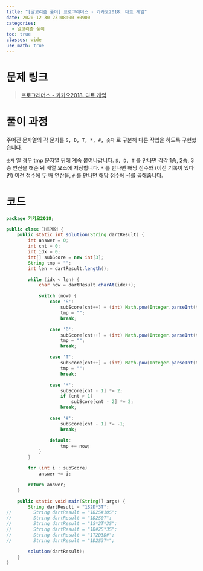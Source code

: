 ```yaml
---
title: "[알고리즘 풀이] 프로그래머스 - 카카오2018. 다트 게임"
date: 2020-12-30 23:08:00 +0900
categories:
  - 알고리즘 풀이
toc: true
classes: wide
use_math: true
---
```


# 문제 링크

> [프로그래머스 - 카카오2018. 다트 게임](https://programmers.co.kr/learn/courses/30/lessons/17682)

# 풀이 과정

주어진 문자열의 각 문자를 `S, D, T, *, #, 숫자` 로 구분해 다른 작업을 하도록 구현했습니다.

`숫자` 일 경우 tmp 문자열 뒤에 계속 붙여나갑니다. `S, D, T` 를 만나면 각각 1승, 2승, 3승 연산을 해준 뒤 배열 요소에 저장합니다. `*` 를 만나면 해당 점수와 (이전 기록이 있다면) 이전 점수에 두 배 연산을, `#` 를 만나면 해당 점수에 -1를 곱해줍니다.

# 코드

```java
package 카카오2018;

public class 다트게임 {
    public static int solution(String dartResult) {
        int answer = 0;
        int cnt = 0;
        int idx = 0;
        int[] subScore = new int[3];
        String tmp = "";
        int len = dartResult.length();

        while (idx < len) {
            char now = dartResult.charAt(idx++);

            switch (now) {
                case 'S':
                    subScore[cnt++] = (int) Math.pow(Integer.parseInt(tmp), 1);
                    tmp = "";
                    break;

                case 'D':
                    subScore[cnt++] = (int) Math.pow(Integer.parseInt(tmp), 2);
                    tmp = "";
                    break;

                case 'T':
                    subScore[cnt++] = (int) Math.pow(Integer.parseInt(tmp), 3);
                    tmp = "";
                    break;

                case '*':
                    subScore[cnt - 1] *= 2;
                    if (cnt > 1)
                        subScore[cnt - 2] *= 2;
                    break;

                case '#':
                    subScore[cnt - 1] *= -1;
                    break;

                default:
                    tmp += now;
            }
        }

        for (int i : subScore)
            answer += i;

        return answer;
    }

    public static void main(String[] args) {
        String dartResult = "1S2D*3T";
//        String dartResult = "1D2S#10S";
//        String dartResult = "1D2S0T";
//        String dartResult = "1S*2T*3S";
//        String dartResult = "1D#2S*3S";
//        String dartResult = "1T2D3D#";
//        String dartResult = "1D2S3T*";

        solution(dartResult);
    }
}
```